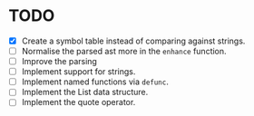 # TODO

- [x] Create a symbol table instead of comparing against strings.
- [ ] Normalise the parsed ast more in the `enhance` function.
- [ ] Improve the parsing
- [ ] Implement support for strings.
- [ ] Implement named functions via `defunc`.
- [ ] Implement the List data structure.
- [ ] Implement the quote operator.
